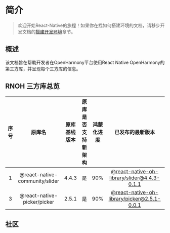 # 简介

> 欢迎开始React-Native的旅程！如果你在找如何搭建环境的文档，请移步开发文档的[搭建开发环境](https://react-native-oh-library.gitee.io/docs/#/zh-cn/environment)章节。

## 概述

该文档旨在帮助开发者在OpenHarmony平台使用React Native OpenHarmony的第三方库，并呈现每个三方库的信息。

## RNOH 三方库总览

| 序号 | 原库名 | 原库基线版本 | 原库是否支持新架构 | 鸿蒙化进度 | 已发布的最新版本 | 文档链接
| :----------: | :----------: | :----------: | :----------: | :----------: | :----------: | :----------: |
| 1 | @react-native-community/slider | 4.4.3 | 是 | 90% | [@react-native-oh-library/slider@4.4.3-0.1.1](https://github.com/react-native-oh-library/react-native-slider/releases/tag/4.4.3-0.1.1) | [链接](zh-cn/react-native-slider.md) |
| 3 | @react-native-picker/picker | 2.5.1 | 是 | 90% | [@react-native-oh-library/picker@2.5.1-0.0.1](https://github.com/react-native-oh-library/picker/releases/tag/2.5.1-0.0.1) | [链接](zh-cn/picker.md) |

## 社区
